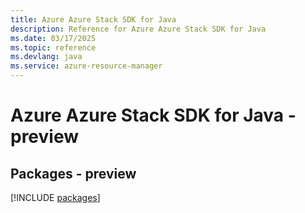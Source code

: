 ```yaml
---
title: Azure Azure Stack SDK for Java
description: Reference for Azure Azure Stack SDK for Java
ms.date: 03/17/2025
ms.topic: reference
ms.devlang: java
ms.service: azure-resource-manager
---
```

# Azure Azure Stack SDK for Java - preview
## Packages - preview
[!INCLUDE [packages](azure-stack-index.md)]